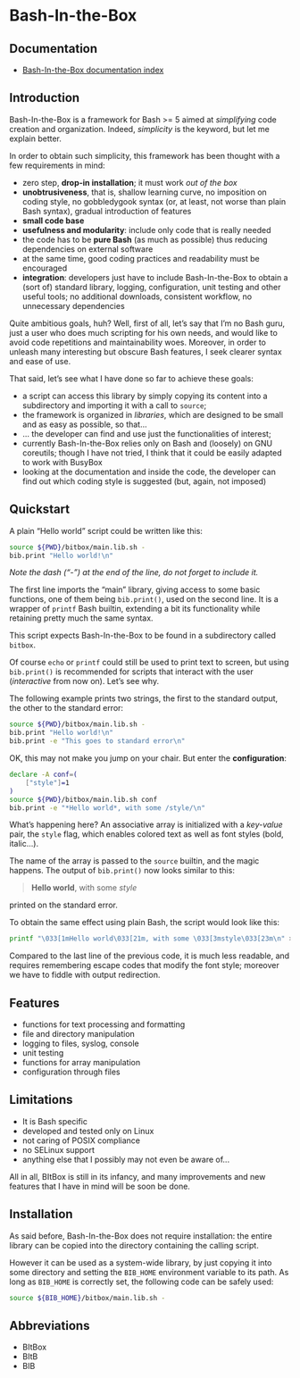 # Bash-In-the-Box

## Documentation

* [Bash-In-the-Box documentation index](docs/index.md)


## Introduction

Bash-In-the-Box is a framework for Bash >= 5 aimed at *simplifying* code creation and organization. Indeed, *simplicity* is the keyword, but let me explain better.

In order to obtain such simplicity, this framework has been thought with a few requirements in mind:

* zero step, **drop-in installation**; it must work *out of the box*
* **unobtrusiveness**, that is, shallow learning curve, no imposition on coding style, no gobbledygook syntax (or, at least, not worse than plain Bash syntax), gradual introduction of features
* **small code base**
* **usefulness and modularity**: include only code that is really needed
* the code has to be **pure Bash** (as much as possible) thus reducing dependencies on external software
* at the same time, good coding practices and readability must be encouraged
* **integration**: developers just have to include Bash-In-the-Box to obtain a (sort of) standard library, logging, configuration, unit testing and other useful tools; no additional downloads, consistent workflow, no unnecessary dependencies

Quite ambitious goals, huh? Well, first of all, let’s say that I’m no Bash guru, just a user who does much scripting for his own needs, and would like to avoid code repetitions and maintainability woes. Moreover, in order to unleash many interesting but obscure Bash features, I seek clearer syntax and ease of use.

That said, let’s see what I have done so far to achieve these goals:

* a script can access this library by simply copying its content into a subdirectory and importing it with a call to `source`;
* the framework is organized in *libraries*, which are designed to be small and as easy as possible, so that...
* ... the developer can find and use just the functionalities of interest;
* currently Bash-In-the-Box relies only on Bash and (loosely) on GNU coreutils; though I have not tried, I think that it could be easily adapted to work with BusyBox
* looking at the documentation and inside the code, the developer can find out which coding style is suggested (but, again, not imposed)

## Quickstart

A plain “Hello world” script could be written like this:
```bash
source ${PWD}/bitbox/main.lib.sh -
bib.print "Hello world!\n"
```
*Note the dash (“-”) at the end of the line, do not forget to include it.*

The first line imports the “main” library, giving access to some basic functions, one of them being `bib.print()`, used on the second line. It is a wrapper of `printf` Bash builtin, extending a bit its functionality while retaining pretty much the same syntax.

This script expects Bash-In-the-Box to be found in a subdirectory called `bitbox`.

Of course `echo` or `printf` could still be used to print text to screen, but using `bib.print()` is recommended for scripts that interact with the user (*interactive* from now on). Let’s see why.

The following example prints two strings, the first to the standard output, the other to the standard error:

```bash
source ${PWD}/bitbox/main.lib.sh -
bib.print "Hello world!\n"
bib.print -e "This goes to standard error\n"
```

OK, this may not make you jump on your chair. But enter the **configuration**:

```bash
declare -A conf=(
    ["style"]=1
)
source ${PWD}/bitbox/main.lib.sh conf
bib.print -e "*Hello world*, with some /style/\n"
```

What’s happening here? An associative array is initialized with a *key-value* pair, the `style` flag, which enables colored text as well as font styles (bold, italic...).

The name of the array is passed to the `source` builtin, and the magic happens. The output of `bib.print()` now looks similar to this:

> **Hello world**, with some *style*

printed on the standard error.

To obtain the same effect using plain Bash, the script would look like this:

```bash
printf "\033[1mHello world\033[21m, with some \033[3mstyle\033[23m\n" >&2
```

Compared to the last line of the previous code, it is much less readable, and requires remembering escape codes that modify the font style; moreover we have to fiddle with output redirection.

## Features

* functions for text processing and formatting
* file and directory manipulation
* logging to files, syslog, console
* unit testing
* functions for array manipulation
* configuration through files
<!-- * basic DB operations (currently support only for SQLite) -->


## Limitations

* It is Bash specific
* developed and tested only on Linux
* not caring of POSIX compliance
* no SELinux support
* anything else that I possibly may not even be aware of...

All in all, BItBox is still in its infancy, and many improvements and new features that I have in mind will be soon be done.


## Installation

As said before, Bash-In-the-Box does not require installation: the entire library can be copied into the directory containing the calling script.

However it can be used as a system-wide library, by just copying it into some directory and setting the `BIB_HOME` environment variable to its path. As long as `BIB_HOME` is correctly set, the following code can be safely used:

```bash
source ${BIB_HOME}/bitbox/main.lib.sh -
```

## Abbreviations

* BItBox
* BItB
* BIB
